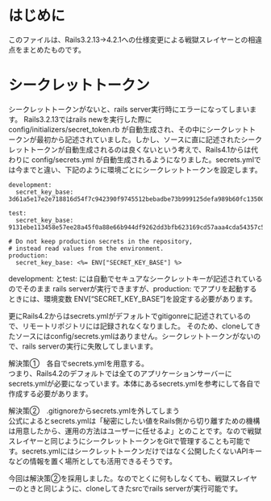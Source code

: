 # はじめに
このファイルは、Rails3.2.13→4.2.1への仕様変更による戦獄スレイヤーとの相違点をまとめたものです。

# シークレットトークン
シークレットトークンがないと、rails server実行時にエラーになってしまいます。
Rails3.2.13ではrails newを実行した際に config/initializers/secret_token.rb が自動生成され、その中にシークレットトークンが最初から記述されていました。しかし、ソースに直に記述されたシークレットトークンが自動生成されるのは良くないという考えで、Rails4.1からは代わりに config/secrets.yml が自動生成されるようになりました。secrets.ymlでは今までと違い、下記のように環境ごとにシークレットトークンを設定します。
```
development:
  secret_key_base: 3d61a5e17e2e718816d54f7c942390f9745512bebadbe73b999125defa989b60fc13500b0c17080ae4b5377dd14517e11127b4d9b6592b34411eeb4a576b6d2e

test:
  secret_key_base: 9131ebe113458e57ee28a45f0a88e66b944df9262dd3bfb623169cd57aaa4cda54357c5cfed48e0c523fb5991ddfbfb0d4a5fcdbaf5949280b8c5879ada54c95

# Do not keep production secrets in the repository,
# instead read values from the environment.
production:
  secret_key_base: <%= ENV["SECRET_KEY_BASE"] %>
```
development: とtest: には自動でセキュアなシークレットキーが記述されているのでそのまま
rails serverが実行できますが、production: でアプリを起動するときには、環境変数 ENV[“SECRET_KEY_BASE”]を設定する必要があります。

更にRails4.2からはsecrets.ymlがデフォルトでgitigonreに記述されているので、リモートリポジトリには記録されなくなりました。
そのため、cloneしてきたソースにはconfig/secrets.ymlはありません。シークレットトークンがないので、rails serverの実行に失敗してしまいます。

解決策①　各自でsecrets.ymlを用意する。  
つまり、Rails4.2のデフォルトでは全てのアプリケーションサーバーにsecrets.ymlが必要になっています。本体にあるsecrets.ymlを参考にして各自で作成する必要があります。

解決策②　.gitignoreからsecrets.ymlを外してしまう  
公式によるとsecrets.ymlは「秘密にしたい値をRails側から切り離すための機構は用意したから、運用の方法はユーザーに任せるよ」とのことです。なので戦獄スレイヤーと同じようにシークレットトークンをGitで管理することも可能です。secrets.ymlにはシークレットトークンだけではなく公開したくないAPIキーなどの情報を置く場所としても活用できるそうです。

今回は解決策②を採用しました。なのでとくに何もしなくても、戦獄スレイヤーのときと同じように、cloneしてきたsrcでrails serverが実行可能です。
